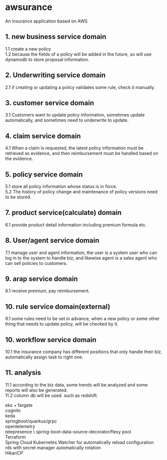 # awsurance
An insurance application based on AWS

## 1. new business service domain
1.1 create a new policy \
1.2 because the fields of a policy will be added in the future, so will use dynamodb to store proposal information.
   
## 2. Underwriting service domain
2.1 if creating or updating a policy validates some rule, check it manually.
   
## 3. customer service domain
3.1 Customers want to update policy information, sometimes update automatically, and sometimes need to underwrite to update.
   
## 4. claim service domain
4.1 When a claim is requested, the latest policy information must be retrieved as evidence, and then reimbursement must be handled based on the evidence.
 
## 5. policy service domain
5.1 store all policy information whose status is in force. \
5.2 The history of policy change and maintenance of policy versions need to be stored. 
   
## 7. product service(calculate) domain
6.1 provide product detail information including premium formula etc.
   
## 8. User/agent service domain
7.1 manage user and agent information, the user is a system user who can log in to the system to handle biz, and likewise agent is a sales agent who can sell policies to customers.

## 9. arap service domain
8.1 receive premium, pay reimbursement.
   
## 10. rule service domain(external)
9.1 some rules need to be set in advance, when a new policy or some other thing that needs to update policy, will be checked by it.
   
## 10. workflow service domain
10.1 the insurance company has different positions that only handle their biz, automatically assign task to right one.

## 11. analysis
11.1 according to the biz data, some trends will be analyzed and some reports will also be generated. \
11.2 column db will be used. such as redshift.


eks + fargate \
cognito \
keda \
springboot/quarkus/grpc \
opentelemetry \
telepresence  \ 
spring-boot-data-source-decorator/flexy pool \
Terraform \
Spring Cloud Kubernetes Watcher for automatically reload configuration \
rds with secret manager automatically rotation \
HikariCP
